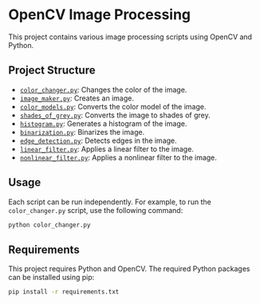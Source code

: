# OpenCV Image Processing

This project contains various image processing scripts using OpenCV and Python.

## Project Structure

- [`color_changer.py`](./color_changer.py): Changes the color of the image.
- [`image_maker.py`](./image_maker.py): Creates an image.
- [`color_models.py`](./color_models.py): Converts the color model of the image.
- [`shades_of_grey.py`](./shades_of_grey.py): Converts the image to shades of grey.
- [`histogram.py`](./histogram.py): Generates a histogram of the image.
- [`binarization.py`](./binarization.py): Binarizes the image.
- [`edge_detection.py`](./edge_detection.py): Detects edges in the image.
- [`linear_filter.py`](./linear_filter.py): Applies a linear filter to the image.
- [`nonlinear_filter.py`](./nonlinear_filter.py): Applies a nonlinear filter to the image.

## Usage

Each script can be run independently. For example, to run the `color_changer.py` script, use the following command:

```sh
python color_changer.py
```

## Requirements

This project requires Python and OpenCV. The required Python packages can be installed using pip:

```sh
pip install -r requirements.txt
```